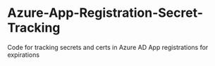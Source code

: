 # Azure-App-Registration-Secret-Tracking
Code for tracking secrets and certs in Azure AD App registrations for expirations

